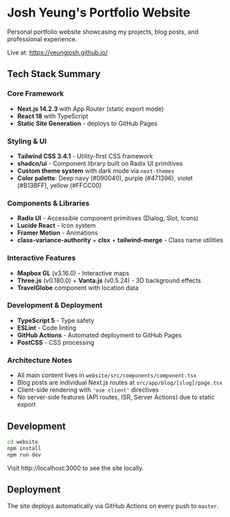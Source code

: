 # Josh Yeung's Portfolio Website

Personal portfolio website showcasing my projects, blog posts, and professional experience.

Live at: https://yeungjosh.github.io/

## Tech Stack Summary

### Core Framework
- **Next.js 14.2.3** with App Router (static export mode)
- **React 18** with TypeScript
- **Static Site Generation** - deploys to GitHub Pages

### Styling & UI
- **Tailwind CSS 3.4.1** - Utility-first CSS framework
- **shadcn/ui** - Component library built on Radix UI primitives
- **Custom theme system** with dark mode via `next-themes`
- **Color palette**: Deep navy (#090040), purple (#471396), violet (#B13BFF), yellow (#FFCC00)

### Components & Libraries
- **Radix UI** - Accessible component primitives (Dialog, Slot, Icons)
- **Lucide React** - Icon system
- **Framer Motion** - Animations
- **class-variance-authority** + **clsx** + **tailwind-merge** - Class name utilities

### Interactive Features
- **Mapbox GL** (v3.16.0) - Interactive maps
- **Three.js** (v0.180.0) + **Vanta.js** (v0.5.24) - 3D background effects
- **TravelGlobe** component with location data

### Development & Deployment
- **TypeScript 5** - Type safety
- **ESLint** - Code linting
- **GitHub Actions** - Automated deployment to GitHub Pages
- **PostCSS** - CSS processing

### Architecture Notes
- All main content lives in `website/src/components/component.tsx`
- Blog posts are individual Next.js routes at `src/app/blog/[slug]/page.tsx`
- Client-side rendering with `'use client'` directives
- No server-side features (API routes, ISR, Server Actions) due to static export

## Development

```bash
cd website
npm install
npm run dev
```

Visit http://localhost:3000 to see the site locally.

## Deployment

The site deploys automatically via GitHub Actions on every push to `master`.
